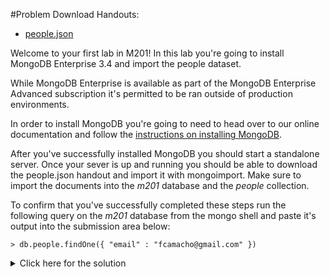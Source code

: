 #Problem
Download Handouts:
 - <a href="https://university.mongodb.com/static/MongoDB_2017_M201_February/handouts/people.a74d7de502b1.json">people.json</a>

Welcome to your first lab in M201! In this lab you're going to install MongoDB Enterprise 3.4 and import the people dataset.

While MongoDB Enterprise is available as part of the MongoDB Enterprise Advanced subscription it's permitted to be ran outside of production environments.

In order to install MongoDB you're going to need to head over to our online documentation and follow the <a href="https://docs.mongodb.com/manual/administration/install-enterprise/?_ga=1.97552155.566621725.1483393028">instructions on installing MongoDB</a>.

After you've successfully installed MongoDB you should start a standalone server. Once your sever is up and running you should be able to download the people.json handout and import it with mongoimport. Make sure to import the documents into the *m201* database and the *people* collection.

To confirm that you've successfully completed these steps run the following query on the *m201* database from the mongo shell and paste it's output into the submission area below:

    > db.people.findOne({ "email" : "fcamacho@gmail.com" })
	
<details>
  <summary>Click here for the solution</summary>
  - {
        "_id" : ObjectId("57d7a135fa937f710a7d6c62"),
        "last_name" : "Webster",
        "quote" : "Reiciendis consectetur ad quibusdam animi deleniti.",
        "job" : "Geophysicist/field seismologist",
        "ssn" : "543-27-2503",
        "address" : {
                "city" : "Lindsayton",
                "street" : "9764 Brianna View Suite 628",
                "zip" : "24521"
        },
        "first_name" : "James",
        "company_id" : ObjectId("57d7a135fa937f710a7d6c54"),
        "employer" : "Vasquez, Watson and Ross",
        "birthday" : ISODate("2010-03-10T16:54:58Z"),
        "email" : "fcamacho@gmail.com"
    }
</details>